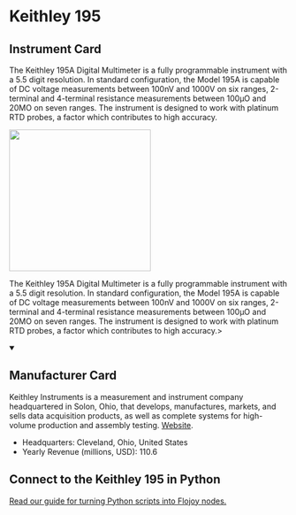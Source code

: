 
# Keithley 195

## Instrument Card

<div className="flex">

<div>

The Keithley 195A Digital Multimeter is a fully programmable instrument with a 5.5 digit resolution. In standard configuration, the Model 195A is capable of DC voltage measurements between 100nV and 1000V on six ranges, 2-terminal and 4-terminal resistance measurements between 100µO and 20MO on seven ranges. The instrument is designed to work with platinum RTD probes, a factor which contributes to high accuracy.

</div>

<img width="256" src="docs/Instruments/Multimeters/Keithley-195/Keithley-195.jpg"/>

</div>

The Keithley 195A Digital Multimeter is a fully programmable instrument with a 5.5 digit resolution. In standard configuration, the Model 195A is capable of DC voltage measurements between 100nV and 1000V on six ranges, 2-terminal and 4-terminal resistance measurements between 100µO and 20MO on seven ranges. The instrument is designed to work with platinum RTD probes, a factor which contributes to high accuracy.>

<details open>
<summary><h2>Manufacturer Card</h2></summary>

Keithley Instruments is a measurement and instrument company headquartered in Solon, Ohio, that develops, manufactures, markets, and sells data acquisition products, as well as complete systems for high-volume production and assembly testing. <a href="https://www.tek.com/en">Website</a>.

<ul>
  <li>Headquarters: Cleveland, Ohio, United States</li>
  <li>Yearly Revenue (millions, USD): 110.6</li>
</ul>
</details>

## Connect to the Keithley 195 in Python

[Read our guide for turning Python scripts into Flojoy nodes.](https://docs.flojoy.ai/custom-nodes/creating-custom-node/)


